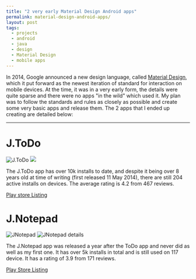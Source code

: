 ```yaml
---
title: "2 very early Material Design Android apps"
permalink: material-design-android-apps/
layout: post
tags:
  - projects
  - android
  - java
  - design
  - Material Design
  - mobile apps
---
```


In 2014, Google announced a new design language, called [Material Design](https://material.io/design), which it put forward as the newest iteration of standard for interaction on mobile devices. At the time, it was in a very early form, the details were quite sparse and there were no apps "in the wild" which used it. My plan was to follow the standards and rules as closely as possible and create some very basic apps and release them. The 2 apps that I ended up creating are detailed below:

---

# J.ToDo
![J.ToDo](/content/posts/assets/japplications/jtodo-hero.PNG)
![](/content/posts/assets/japplications/jtodo-details.PNG)

The J.ToDo app has over 10k installs to date, and despite it being over 8 years old at time of writing (first released 11 May 2014), there are still 204 active installs on devices. The average rating is 4.2 from 467 reviews.

[Play store Listing](https://play.google.com/store/apps/details?id=uk.japplications.jtodo)

# J.Notepad
![JNotepad](/content/posts/assets/japplications/jnotepad-hero.PNG)
![JNotepad details](/content/posts/assets/japplications/jnotepad-details.PNG)

The J.Notepad app was released a year after the ToDo app and never did as well as my first one. It has over 5k installs in total and is still used on 117 device. It has a rating of 3.9 from 171 reviews.

[Play Store Listing](https://play.google.com/store/apps/details?id=uk.japplications.jnotepad)



